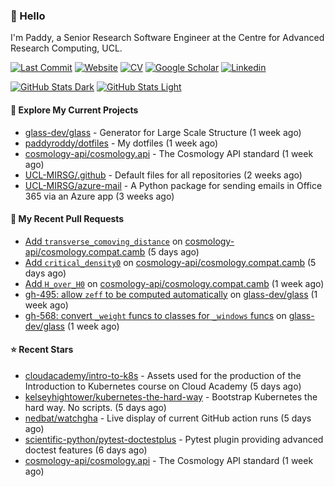 ### 👋 Hello

I'm Paddy, a Senior Research Software Engineer at the Centre for Advanced
Research Computing, UCL.

[![Last Commit](https://img.shields.io/github/last-commit/paddyroddy/paddyroddy/main?label=updated)](https://github.com/paddyroddy)
[![Website](https://img.shields.io/badge/GitHub%20Pages-222?logo=githubpages&logoColor=fff&style=for-the-badge&style=flat)](https://paddyroddy.github.io)
[![CV](https://img.shields.io/badge/CV-PDF-pink.svg)](https://paddyroddy.github.io/cv)
[![Google Scholar](https://img.shields.io/badge/Google%20Scholar-4285F4?logo=googlescholar&logoColor=fff&style=for-the-badge&style=flat)](https://scholar.google.com/citations?user=OFigHUwAAAAJ)
[![Linkedin](https://img.shields.io/badge/LinkedIn-0A66C2?logo=linkedin&logoColor=fff&style=for-the-badge&style=flat)](https://www.linkedin.com/in/patrickjamesroddy)

[![GitHub Stats Dark](https://github-readme-stats-paddyroddy.vercel.app/api?username=paddyroddy&disable_animations=true&hide_border=true&hide_title=true&include_all_commits=true&rank_icon=github&show=prs_merged,reviews&show_icons=true&theme=tokyonight)](https://github.com/paddyroddy/paddyroddy#gh-dark-mode-only)
[![GitHub Stats Light](https://github-readme-stats-paddyroddy.vercel.app/api?username=paddyroddy&disable_animations=true&hide_border=true&hide_title=true&include_all_commits=true&rank_icon=github&show=prs_merged,reviews&show_icons=true&theme=default)](https://github.com/paddyroddy/paddyroddy#gh-light-mode-only)

#### 👷 Explore My Current Projects

- [glass-dev/glass](https://github.com/glass-dev/glass) - Generator for Large Scale Structure
  (1 week ago)
- [paddyroddy/dotfiles](https://github.com/paddyroddy/dotfiles) - My dotfiles
  (1 week ago)
- [cosmology-api/cosmology.api](https://github.com/cosmology-api/cosmology.api) - The Cosmology API standard
  (1 week ago)
- [UCL-MIRSG/.github](https://github.com/UCL-MIRSG/.github) - Default files for all repositories
  (2 weeks ago)
- [UCL-MIRSG/azure-mail](https://github.com/UCL-MIRSG/azure-mail) - A Python package for sending emails in Office 365 via an Azure app
  (3 weeks ago)

#### 🔨 My Recent Pull Requests

- [Add `transverse_comoving_distance`](https://github.com/cosmology-api/cosmology.compat.camb/pull/50) on [cosmology-api/cosmology.compat.camb](https://github.com/cosmology-api/cosmology.compat.camb)
  (5 days ago)
- [Add `critical_density0`](https://github.com/cosmology-api/cosmology.compat.camb/pull/49) on [cosmology-api/cosmology.compat.camb](https://github.com/cosmology-api/cosmology.compat.camb)
  (5 days ago)
- [Add `H_over_H0`](https://github.com/cosmology-api/cosmology.compat.camb/pull/47) on [cosmology-api/cosmology.compat.camb](https://github.com/cosmology-api/cosmology.compat.camb)
  (1 week ago)
- [gh-495: allow `zeff` to be computed automatically](https://github.com/glass-dev/glass/pull/590) on [glass-dev/glass](https://github.com/glass-dev/glass)
  (1 week ago)
- [gh-568: convert `_weight` funcs to classes for `_windows` funcs](https://github.com/glass-dev/glass/pull/589) on [glass-dev/glass](https://github.com/glass-dev/glass)
  (1 week ago)

#### ⭐ Recent Stars

- [cloudacademy/intro-to-k8s](https://github.com/cloudacademy/intro-to-k8s) - Assets used for the production of the Introduction to Kubernetes course on Cloud Academy
  (5 days ago)
- [kelseyhightower/kubernetes-the-hard-way](https://github.com/kelseyhightower/kubernetes-the-hard-way) - Bootstrap Kubernetes the hard way. No scripts.
  (5 days ago)
- [nedbat/watchgha](https://github.com/nedbat/watchgha) - Live display of current GitHub action runs
  (5 days ago)
- [scientific-python/pytest-doctestplus](https://github.com/scientific-python/pytest-doctestplus) - Pytest plugin providing advanced doctest features
  (6 days ago)
- [cosmology-api/cosmology.api](https://github.com/cosmology-api/cosmology.api) - The Cosmology API standard
  (1 week ago)
